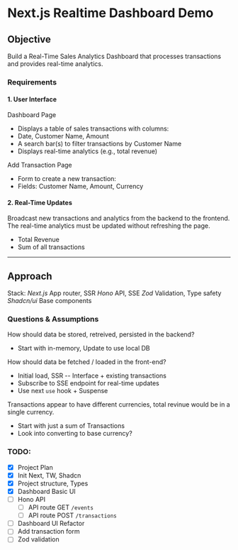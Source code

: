 # Next.js Realtime Dashboard Demo

## Objective

Build a Real-Time Sales Analytics Dashboard that processes transactions and provides real-time analytics.

### Requirements

#### 1. User Interface

Dashboard Page
- Displays a table of sales transactions with columns:
- Date, Customer Name, Amount
- A search bar(s) to filter transactions by Customer Name
- Displays real-time analytics (e.g., total revenue)

Add Transaction Page
- Form to create a new transaction:
- Fields: Customer Name, Amount, Currency

#### 2. Real-Time Updates

Broadcast new transactions and analytics from the backend to the frontend. The real-time analytics must be updated without refreshing the page.

- Total Revenue
- Sum of all transactions

---

## Approach

Stack:
*Next.js* App router, SSR
*Hono* API, SSE
*Zod* Validation, Type safety
*Shadcn/ui* Base components

### Questions & Assumptions

How should data be stored, retreived, persisted in the backend?
- Start with in-memory, Update to use local DB

How should data be fetched / loaded in the front-end?
- Initial load, SSR -- Interface + existing transactions
- Subscribe to SSE endpoint for real-time updates
- Use next `use` hook + Suspense

Transactions appear to have different currencies, total revinue would be in a single currency.
- Start with just a sum of Transactions
- Look into converting to base currency?

### TODO:

- [x] Project Plan
- [x] Init Next, TW, Shadcn
- [x] Project structure, Types
- [x] Dashboard Basic UI
- [ ] Hono API
  - [ ] API route GET `/events`
  - [ ] API route POST `/transactions`
- [ ] Dashboard UI Refactor
- [ ] Add transaction form
- [ ] Zod validation
